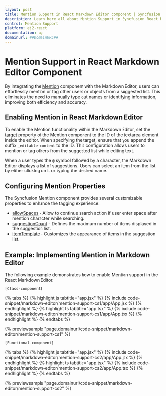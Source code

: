 ```yaml
---
layout: post
title: Mention Support in React Markdown Editor component | Syncfusion
description: Learn here all about Mention Support in Syncfusion React Markdown Editor component of Syncfusion Essential JS 2 and more.
control: Mention Support
platform: ej2-react
documentation: ug
domainurl: ##DomainURL##
---
```


# Mention Support in React Markdown Editor Component

By integrating the [Mention](https://ej2.syncfusion.com/react/documentation/mention/getting-started/) component with the Markdown Editor, users can effortlessly mention or tag other users or objects from a suggested list. This eliminates the need to manually type out names or identifying information, improving both efficiency and accuracy.

## Enabling Mention in React Markdown Editor

To enable the Mention functionality within the Markdown Editor, set the [target](https://ej2.syncfusion.com/react/documentation/api/mention/#target)  property of the Mention component to the ID of the textarea element inside the editor. When specifying the target, ensure that you append the suffix `_editable-content` to the ID. This configuration allows users to mention or tag others from the suggested list while editing text.

When a user types the `@` symbol followed by a character, the Markdown Editor displays a list of suggestions. Users can select an item from the list by either clicking on it or typing the desired name.

## Configuring Mention Properties

The Syncfusion Mention component provides several customizable properties to enhance the tagging experience:

* [allowSpaces](https://ej2.syncfusion.com/react/documentation/api/mention/#allowspaces) - Allow to continue search action if user enter space after mention character while searching.
* [suggestionCount](https://ej2.syncfusion.com/react/documentation/api/mention/#suggestioncount) - Defines the maximum number of items displayed in the suggestion list.
* [itemTemplate](https://ej2.syncfusion.com/react/documentation/api/mention/#itemtemplate) - Customizes the appearance of items in the suggestion list.

## Example: Implementing Mention in Markdown Editor

The following example demonstrates how to enable Mention support in the React Markdown Editor.

`[Class-component]`

{% tabs %}
{% highlight js tabtitle="app.jsx" %}
{% include code-snippet/markdown-editor/mention-support-cs1/app/App.jsx %}
{% endhighlight %}
{% highlight ts tabtitle="app.tsx" %}
{% include code-snippet/markdown-editor/mention-support-cs1/app/App.tsx %}
{% endhighlight %}
{% endtabs %}

 {% previewsample "page.domainurl/code-snippet/markdown-editor/mention-support-cs1" %}

`[Functional-component]`

{% tabs %}
{% highlight js tabtitle="app.jsx" %}
{% include code-snippet/markdown-editor/mention-support-cs2/app/App.jsx %}
{% endhighlight %}
{% highlight ts tabtitle="app.tsx" %}
{% include code-snippet/markdown-editor/mention-support-cs2/app/App.tsx %}
{% endhighlight %}
{% endtabs %}

 {% previewsample "page.domainurl/code-snippet/markdown-editor/mention-support-cs2" %}